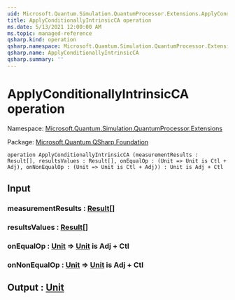 ```yaml
---
uid: Microsoft.Quantum.Simulation.QuantumProcessor.Extensions.ApplyConditionallyIntrinsicCA
title: ApplyConditionallyIntrinsicCA operation
ms.date: 5/13/2021 12:00:00 AM
ms.topic: managed-reference
qsharp.kind: operation
qsharp.namespace: Microsoft.Quantum.Simulation.QuantumProcessor.Extensions
qsharp.name: ApplyConditionallyIntrinsicCA
qsharp.summary: ''
---
```


# ApplyConditionallyIntrinsicCA operation

Namespace: [Microsoft.Quantum.Simulation.QuantumProcessor.Extensions](xref:Microsoft.Quantum.Simulation.QuantumProcessor.Extensions)

Package: [Microsoft.Quantum.QSharp.Foundation](https://nuget.org/packages/Microsoft.Quantum.QSharp.Foundation)




```qsharp
operation ApplyConditionallyIntrinsicCA (measurementResults : Result[], resultsValues : Result[], onEqualOp : (Unit => Unit is Ctl + Adj), onNonEqualOp : (Unit => Unit is Ctl + Adj)) : Unit is Adj + Ctl
```


## Input

### measurementResults : [Result](xref:microsoft.quantum.qsharp.valueliterals#result-literal)[]




### resultsValues : [Result](xref:microsoft.quantum.qsharp.valueliterals#result-literal)[]




### onEqualOp : [Unit](xref:microsoft.quantum.qsharp.valueliterals#unit-literal) => [Unit](xref:microsoft.quantum.qsharp.valueliterals#unit-literal)  is Adj + Ctl




### onNonEqualOp : [Unit](xref:microsoft.quantum.qsharp.valueliterals#unit-literal) => [Unit](xref:microsoft.quantum.qsharp.valueliterals#unit-literal)  is Adj + Ctl





## Output : [Unit](xref:microsoft.quantum.qsharp.valueliterals#unit-literal)

